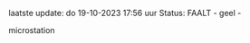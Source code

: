 laatste update: 
do 19-10-2023 17:56   uur 
Status: FAALT - geel - 
<div class="service Y">microstation</div>